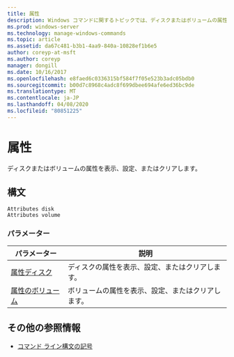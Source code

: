 ```yaml
---
title: 属性
description: Windows コマンドに関するトピックでは、ディスクまたはボリュームの属性を表示、設定、またはクリアする**属性**について説明しています。
ms.prod: windows-server
ms.technology: manage-windows-commands
ms.topic: article
ms.assetid: da67c481-b3b1-4aa9-840a-10828ef1b6e5
author: coreyp-at-msft
ms.author: coreyp
manager: dongill
ms.date: 10/16/2017
ms.openlocfilehash: e8faed6c0336315bf584f7f05e523b3adc05bdb0
ms.sourcegitcommit: b00d7c8968c4adc8f699dbee694afe6ed36bc9de
ms.translationtype: MT
ms.contentlocale: ja-JP
ms.lasthandoff: 04/08/2020
ms.locfileid: "80851225"
---
```

# <a name="attributes"></a>属性

ディスクまたはボリュームの属性を表示、設定、またはクリアします。

## <a name="syntax"></a>構文

```
Attributes disk
Attributes volume
```

### <a name="parameters"></a>パラメーター

| パラメーター | 説明 |
| --------- | ----------- |
| [属性ディスク](attributes-disk.md) | ディスクの属性を表示、設定、またはクリアします。 |
| [属性のボリューム](attributes-volume.md) | ボリュームの属性を表示、設定、またはクリアします。 |

## <a name="additional-references"></a>その他の参照情報

- [コマンド ライン構文の記号](command-line-syntax-key.md)